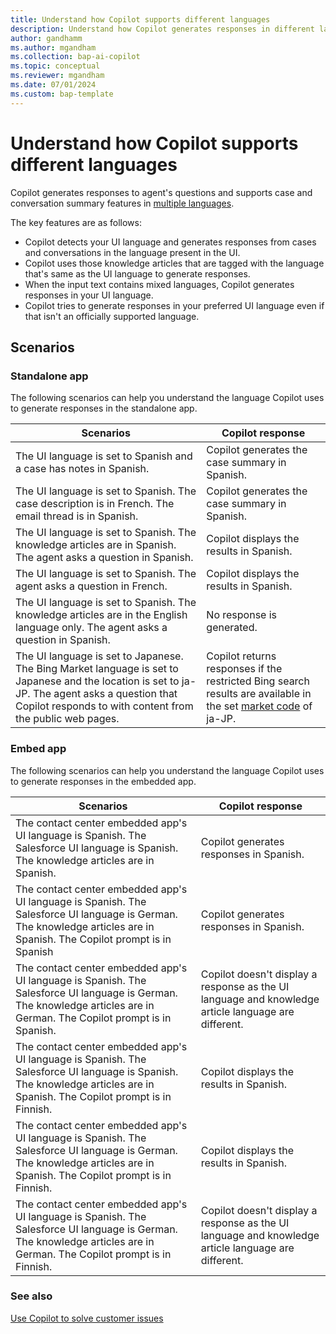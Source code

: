 ```yaml
---
title: Understand how Copilot supports different languages
description: Understand how Copilot generates responses in different languages.
author: gandhamm
ms.author: mgandham
ms.collection: bap-ai-copilot
ms.topic: conceptual
ms.reviewer: mgandham
ms.date: 07/01/2024
ms.custom: bap-template 
---
```


# Understand how Copilot supports different languages

Copilot generates responses to agent's questions and supports case and conversation summary features in [multiple languages](/dynamics365/customer-service/implement/international-availability?context=/dynamics365/contact-center/context/implement-context).

The key features are as follows:

- Copilot detects your UI language and generates responses from cases and conversations in the language present in the UI.
- Copilot uses those knowledge articles that are tagged with the language that's same as the UI language to generate responses.
- When the input text contains mixed languages, Copilot generates responses in your UI language.
- Copilot tries to generate responses in your preferred UI language even if that isn't an officially supported language.

## Scenarios

### Standalone app

The following scenarios can help you understand the language Copilot uses to generate responses in the standalone app.

| Scenarios | Copilot response | 
| --- | --- | 
|The UI language is set to Spanish and a case has notes in Spanish. | Copilot generates the case summary in Spanish. |
| The UI language is set to Spanish. The case description is in French. The email thread is in Spanish. | Copilot generates the case summary in Spanish. |
| The UI language is set to Spanish. The knowledge articles are in Spanish. The agent asks a question in Spanish. | Copilot displays the results in Spanish. |
| The  UI language is set to Spanish. The agent asks a question in French. | Copilot displays the results in Spanish. |
|  The UI language is set to Spanish. The knowledge articles are in the English language only. The agent asks a question in Spanish.| No response is generated. |
| The UI language is set to Japanese. The Bing Market language is set to Japanese and the location is set to ja-JP. The agent asks a question that Copilot responds to with content from the public web pages. | Copilot returns responses if the restricted Bing search results are available in the set [market code](/bing/search-apis/bing-web-search/reference/market-codes) of ja-JP. |

### Embed app

The following scenarios can help you understand the language Copilot uses to generate responses in the embedded app.


| Scenarios | Copilot response | 
| --- | --- | 
|The contact center embedded app's UI language is Spanish. The Salesforce UI language is Spanish. The knowledge articles are in Spanish. | Copilot generates responses in Spanish. |
| The contact center embedded app's UI language is Spanish. The Salesforce UI language is German. The knowledge articles are in Spanish. The Copilot prompt is in Spanish| Copilot generates responses in Spanish. |
|The contact center embedded app's UI language is Spanish. The Salesforce UI language is German. The knowledge articles are in German. The Copilot prompt is in Spanish. | Copilot doesn't display a response as the UI language and knowledge article language are different. |
| The contact center embedded app's UI language is Spanish. The Salesforce UI language is Spanish. The knowledge articles are in Spanish. The Copilot prompt is in Finnish. | Copilot displays the results in Spanish. |
| The contact center embedded app's UI language is Spanish. The Salesforce UI language is German. The knowledge articles are in Spanish. The Copilot prompt is in Finnish. |  Copilot displays the results in Spanish. |
| The contact center embedded app's UI language is Spanish. The Salesforce UI language is German. The knowledge articles are in German. The Copilot prompt is in Finnish. |  Copilot doesn't display a response as the UI language and knowledge article language are different. |


### See also

[Use Copilot to solve customer issues](../use/use-copilot-features.md)  
